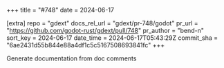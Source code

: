 +++
title = "#748"
date = 2024-06-17

[extra]
repo = "gdext"
docs_rel_url = "gdext/pr-748/godot"
pr_url = "https://github.com/godot-rust/gdext/pull/748"
pr_author = "bend-n"
sort_key = 2024-06-17
date_time = 2024-06-17T05:43:29Z
commit_sha = "6ae2431d55b844e88a4df1c5c5167508693841fc"
+++

 Generate documentation from doc comments
